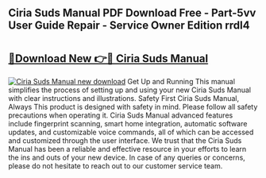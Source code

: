## Ciria Suds Manual PDF Download Free - Part-5vv User Guide Repair - Service Owner Edition rrdl4

# <h2><a href="http://cf29610.oget.top/?id=Ciria+Suds+Manual">🔗Download New 👉🔴 Ciria Suds Manual</a></h2>

[![Ciria Suds Manual new download](https://i.imgur.com/5g1atiW.png)](http://cf29610.oget.top/?id=Ciria+Suds+Manual)
Get Up and Running This manual simplifies the process of setting up and using your new Ciria Suds Manual with clear instructions and illustrations. Safety First Ciria Suds Manual, Always This product is designed with safety in mind. Please follow all safety precautions when operating it. Ciria Suds Manual advanced features include fingerprint scanning, smart home integration, automatic software updates, and customizable voice commands, all of which can be accessed and customized through the user interface. We trust that the Ciria Suds Manual has been a reliable and effective resource in your efforts to learn the ins and outs of your new device. In case of any queries or concerns, please do not hesitate to reach out to our customer service team.
